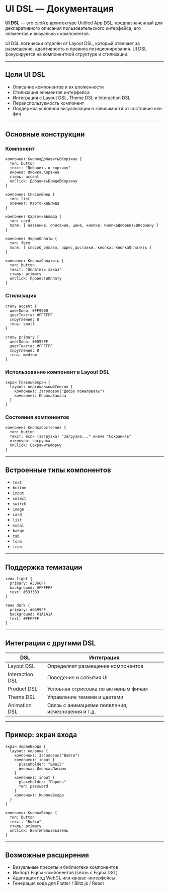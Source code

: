 # UI DSL — Документация

**UI DSL** — это слой в архитектуре Unified App DSL, предназначенный для декларативного описания пользовательского интерфейса, его элементов и визуальных компонентов.

UI DSL логически отделён от Layout DSL, который отвечает за размещение, адаптивность и правила позиционирования. UI DSL фокусируется на компонентной структуре и стилизации.

---

## Цели UI DSL

* Описание компонентов и их вложенности
* Стилизация элементов интерфейса
* Интеграция с Layout DSL, Theme DSL и Interaction DSL
* Переиспользуемость компонент
* Поддержка условной визуализации в зависимости от состояния или фич

---

## Основные конструкции

### Компонент

```dsl
компонент КнопкаДобавитьВКорзину {
  тип: button
  текст: "Добавить в корзину"
  иконка: Иконка.Корзина
  стиль: accent
  onClick: ДобавитьБлюдоВКорзину
}

компонент СписокБлюд {
  тип: list
  элемент: КарточкаБлюда
}

компонент КарточкаБлюда {
  тип: card
  поля: [ название, описание, цена, кнопка: КнопкаДобавитьВКорзину ]
}

компонент ЭкранОплаты {
  тип: form
  поля: [ способ_оплаты, адрес_доставки, кнопка: КнопкаОплатить ]
}

компонент КнопкаОплатить {
  тип: button
  текст: "Оплатить заказ"
  стиль: primary
  onClick: ПровестиОплату
}
```

### Стилизация

```dsl
стиль accent {
  цветФона: #FF9900
  цветТекста: #FFFFFF
  скругление: 8
  тень: small
}

стиль primary {
  цветФона: #0099FF
  цветТекста: #FFFFFF
  скругление: 8
  тень: medium
}
```

### Использование компонент в Layout DSL

```dsl
экран ГлавныйЭкран {
  layout: вертикальныйСписок {
    компонент: Заголовок("Добро пожаловать")
    компонент: КнопкаЗаказа
  }
}
```

### Состояния компонентов

```dsl
компонент КнопкаСостояния {
  тип: button
  текст: если (загрузка) "Загрузка..." иначе "Сохранить"
  отключен: загрузка
  onClick: СохранитьФорму
}
```

---

## Встроенные типы компонентов

* `text`
* `button`
* `input`
* `select`
* `switch`
* `image`
* `card`
* `list`
* `modal`
* `badge`
* `tab`
* `form`
* `icon`

---

## Поддержка темизации

```dsl
тема light {
  primary: #3366FF
  background: #FFFFFF
  text: #333333
}

тема dark {
  primary: #6699FF
  background: #1A1A1A
  text: #FFFFFF
}
```

---

## Интеграции с другими DSL

| DSL             | Интеграция                                        |
| --------------- | ------------------------------------------------- |
| Layout DSL      | Определяет размещение компонентов                 |
| Interaction DSL | Поведение и события UI                            |
| Product DSL     | Условная отрисовка по активным фичам              |
| Theme DSL       | Управление темами и цветами                       |
| Animation DSL   | Связь с анимациями появления, исчезновения и т.д. |

---

## Пример: экран входа

```dsl
экран ЭкранВхода {
  layout: колонка {
    компонент: Заголовок("Войти")
    компонент: input {
      placeholder: "Email"
      иконка: Иконка.Письмо
    }
    компонент: input {
      placeholder: "Пароль"
      тип: password
    }
    компонент: КнопкаВхода
  }
}

компонент КнопкаВхода {
  тип: button
  текст: "Войти"
  стиль: primary
  onClick: ВойтиПользователь
}
```

---

## Возможные расширения

* Визуальные пресеты и библиотеки компонентов
* Импорт Figma-компонентов (связь с Figma DSL)
* Адаптация под WebGL или канвас-интерфейсы
* Генерация кода для Flutter / Blitz.js / React
